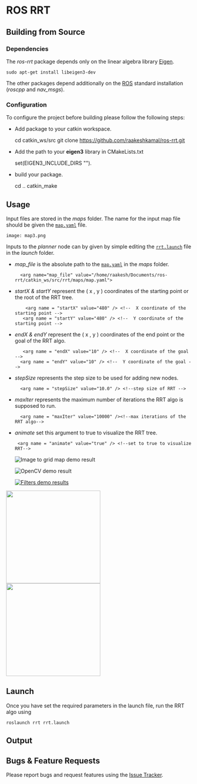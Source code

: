 # ROS RRT

## Building from Source

### Dependencies

The *ros-rrt* package depends only on the linear algebra library [Eigen].

    sudo apt-get install libeigen3-dev

The other packages depend additionally on the [ROS] standard installation (*roscpp* and *nav_msgs*).

### Configuration

To configure the project before building please follow the following steps:
* Add package to your catkin workspace.


    cd catkin_ws/src
    git clone https://github.com/raakeshkamal/ros-rrt.git
* Add the path to your **eigen3** library in CMakeLists.txt


	set(EIGEN3_INCLUDE_DIRS "<path to your eigen3 library>").
* build your package.


	cd ..
	catkin_make
## Usage

Input files are stored in the *maps* folder. The name for the input map file should be given the  [`map.yaml`](rrt/maps/map.yaml) file.

	image: map3.png

Inputs to the *planner*  node can by given by simple editing the  [`rrt.launch`](rrt/launch/rrt.launch) file in the *launch* folder.

* *map_file* is the absolute path to the  [`map.yaml`](rrt/maps/map.yaml) in the *maps* folder.

		<arg name="map_file" value="/home/raakesh/Documents/ros-rrt/catkin_ws/src/rrt/maps/map.yaml">

* *startX & startY*  represent the ( x , y ) coordinates of the starting point or the root of the RRT tree. 

          <arg name = "startX" value="480" /> <!--  X coordinate of the starting point -->
 		 <arg name = "startY" value="480" /> <!--  Y coordinate of the starting point -->

* *endX & endY*  represent the ( x , y ) coordinates of the end point or the goal of the RRT algo. 

 		 <arg name = "endX" value="10" /> <!--  X coordinate of the goal -->
  		<arg name = "endY" value="10" /> <!--  Y coordinate of the goal -->

* *stepSize* represents the step size to be used for adding new nodes.

       	<arg name = "stepSize" value="10.0" /> <!--step size of RRT -->

* *maxIter* represents the maximum number of iterations the RRT algo is supposed to run.

      	<arg name = "maxIter" value="10000" /><!--max iterations of the RRT algo-->
* *animate* set this argument to true to visualize the RRT tree.

       <arg name = "animate" value="true" /> <!--set to true to visualize RRT-->

    ![Image to grid map demo result](grid_map_demos/doc/image_to_grid_map_demo_result.png)

    ![OpenCV demo result](grid_map_demos/doc/opencv_demo_result.gif)

    [![Filters demo results](grid_map_demos/doc/filters_demo_preview.gif)](grid_map_demos/doc/filters_demo.gif)

<img src="grid_map_core/doc/interpolationSineWorld.gif" width="256" height="252">
<img src="grid_map_core/doc/interpolationGaussWorld.gif" width="256" height="252">

## Launch
Once you have set the required parameters in the launch file, run the RRT algo using

	roslaunch rrt rrt.launch

## Output

## Bugs & Feature Requests

Please report bugs and request features using the [Issue Tracker](https://github.com/anybotics/grid_map/issues).

[ROS]: http://www.ros.org
[RViz]: http://wiki.ros.org/rviz
[Eigen]: http://eigen.tuxfamily.org
[OpenCV]: http://opencv.org/
[nav_msgs/OccupancyGrid]: http://docs.ros.org/api/nav_msgs/html/msg/OccupancyGrid.html
